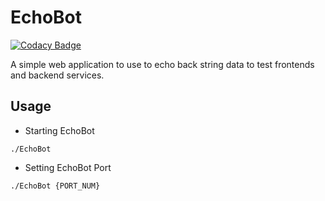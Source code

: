 # EchoBot

[![Codacy Badge](https://api.codacy.com/project/badge/Grade/95787a3605dc45b795af4bfc07425619)](https://app.codacy.com/gh/Xenios91/EchoBot?utm_source=github.com&utm_medium=referral&utm_content=Xenios91/EchoBot&utm_campaign=Badge_Grade_Settings)

A simple web application to use to echo back string data to test frontends and backend services.

## Usage

- Starting EchoBot
```
./EchoBot
```

- Setting EchoBot Port
```
./EchoBot {PORT_NUM}
```

